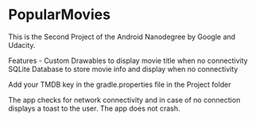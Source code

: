 # PopularMovies
This is the Second Project of the Android Nanodegree by Google and Udacity.

Features - Custom Drawables to display movie title when no connectivity SQLite Database to store movie info and display when no connectivity

Add your TMDB key in the gradle.properties file in the Project folder

The app checks for network connectivity and in case of no connection displays a toast to the user. The app does not crash.
